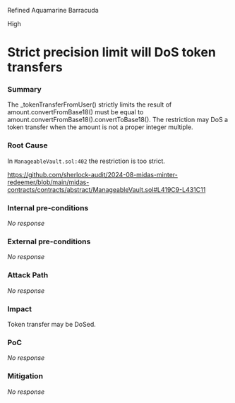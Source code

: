 Refined Aquamarine Barracuda

High

# Strict precision limit will DoS token transfers

### Summary

The _tokenTransferFromUser() strictly limits the result of amount.convertFromBase18() must be equal to amount.convertFromBase18().convertToBase18(). The restriction may DoS a token transfer when the amount is not a proper integer multiple.

### Root Cause

In `ManageableVault.sol:402` the restriction is too strict.

https://github.com/sherlock-audit/2024-08-midas-minter-redeemer/blob/main/midas-contracts/contracts/abstract/ManageableVault.sol#L419C9-L431C11

### Internal pre-conditions

_No response_

### External pre-conditions

_No response_

### Attack Path

_No response_

### Impact

Token transfer may be DoSed.

### PoC

_No response_

### Mitigation

_No response_